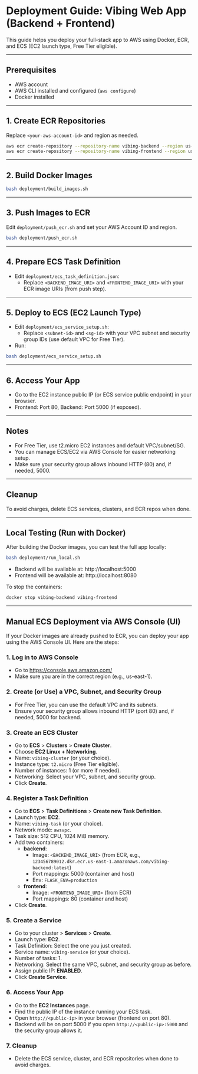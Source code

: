 # Deployment Guide: Vibing Web App (Backend + Frontend)

This guide helps you deploy your full-stack app to AWS using Docker, ECR, and ECS (EC2 launch type, Free Tier eligible).

---

## Prerequisites
- AWS account
- AWS CLI installed and configured (`aws configure`)
- Docker installed

---

## 1. Create ECR Repositories

Replace `<your-aws-account-id>` and region as needed.

```sh
aws ecr create-repository --repository-name vibing-backend --region us-east-1
aws ecr create-repository --repository-name vibing-frontend --region us-east-1
```

---

## 2. Build Docker Images

```sh
bash deployment/build_images.sh
```

---

## 3. Push Images to ECR

Edit `deployment/push_ecr.sh` and set your AWS Account ID and region.

```sh
bash deployment/push_ecr.sh
```

---

## 4. Prepare ECS Task Definition

- Edit `deployment/ecs_task_definition.json`:
  - Replace `<BACKEND_IMAGE_URI>` and `<FRONTEND_IMAGE_URI>` with your ECR image URIs (from push step).

---

## 5. Deploy to ECS (EC2 Launch Type)

- Edit `deployment/ecs_service_setup.sh`:
  - Replace `<subnet-id>` and `<sg-id>` with your VPC subnet and security group IDs (use default VPC for Free Tier).
- Run:

```sh
bash deployment/ecs_service_setup.sh
```

---

## 6. Access Your App

- Go to the EC2 instance public IP (or ECS service public endpoint) in your browser.
- Frontend: Port 80, Backend: Port 5000 (if exposed).

---

## Notes
- For Free Tier, use t2.micro EC2 instances and default VPC/subnet/SG.
- You can manage ECS/EC2 via AWS Console for easier networking setup.
- Make sure your security group allows inbound HTTP (80) and, if needed, 5000.

---

## Cleanup
To avoid charges, delete ECS services, clusters, and ECR repos when done. 

---

## Local Testing (Run with Docker)

After building the Docker images, you can test the full app locally:

```sh
bash deployment/run_local.sh
```

- Backend will be available at: http://localhost:5000
- Frontend will be available at: http://localhost:8080

To stop the containers:

```sh
docker stop vibing-backend vibing-frontend
``` 

---

## Manual ECS Deployment via AWS Console (UI)

If your Docker images are already pushed to ECR, you can deploy your app using the AWS Console UI. Here are the steps:

### 1. Log in to AWS Console
- Go to https://console.aws.amazon.com/
- Make sure you are in the correct region (e.g., us-east-1).

### 2. Create (or Use) a VPC, Subnet, and Security Group
- For Free Tier, you can use the default VPC and its subnets.
- Ensure your security group allows inbound HTTP (port 80) and, if needed, 5000 for backend.

### 3. Create an ECS Cluster
- Go to **ECS** > **Clusters** > **Create Cluster**.
- Choose **EC2 Linux + Networking**.
- Name: `vibing-cluster` (or your choice).
- Instance type: `t2.micro` (Free Tier eligible).
- Number of instances: 1 (or more if needed).
- Networking: Select your VPC, subnet, and security group.
- Click **Create**.

### 4. Register a Task Definition
- Go to **ECS** > **Task Definitions** > **Create new Task Definition**.
- Launch type: **EC2**.
- Name: `vibing-task` (or your choice).
- Network mode: `awsvpc`.
- Task size: 512 CPU, 1024 MiB memory.
- Add two containers:
  - **backend**:
    - Image: `<BACKEND_IMAGE_URI>` (from ECR, e.g., `123456789012.dkr.ecr.us-east-1.amazonaws.com/vibing-backend:latest`)
    - Port mappings: 5000 (container and host)
    - Env: `FLASK_ENV=production`
  - **frontend**:
    - Image: `<FRONTEND_IMAGE_URI>` (from ECR)
    - Port mappings: 80 (container and host)
- Click **Create**.

### 5. Create a Service
- Go to your cluster > **Services** > **Create**.
- Launch type: **EC2**.
- Task Definition: Select the one you just created.
- Service name: `vibing-service` (or your choice).
- Number of tasks: 1.
- Networking: Select the same VPC, subnet, and security group as before.
- Assign public IP: **ENABLED**.
- Click **Create Service**.

### 6. Access Your App
- Go to the **EC2 Instances** page.
- Find the public IP of the instance running your ECS task.
- Open `http://<public-ip>` in your browser (frontend on port 80).
- Backend will be on port 5000 if you open `http://<public-ip>:5000` and the security group allows it.

### 7. Cleanup
- Delete the ECS service, cluster, and ECR repositories when done to avoid charges. 